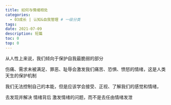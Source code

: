 ```yaml
---
title: 如何与情绪相处
categories:
  - 03成长 | 认知&自我管理 # 一级分类
tags:
date: 2021-07-09
description: 短篇
toc: 0
top: 0
---
```


从人性上来说，我们倾向于保护自我最脆弱的部分

伤痛、需求未被满足、罪恶、耻辱会激发我们痛苦、恐惧、愤怒的情绪，这是人类天生的保护机制

我们无法控制自己的本能，但是应该学会接受、正视、了解我们的感觉和情绪，

去发现并解决 情绪背后 激发情绪的问题，而不是去任由情绪发泄
